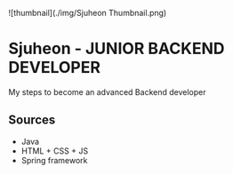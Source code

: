 ![thumbnail](./img/Sjuheon Thumbnail.png)
# Sjuheon -  JUNIOR BACKEND 	DEVELOPER
My steps to become an advanced Backend developer

## Sources

 

 - Java
 - HTML + CSS + JS
 - Spring framework

